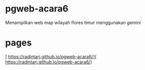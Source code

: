 # pgweb-acara6
Menampilkan web map wilayah flores timur menggunakan gemini

# pages
[ https://radintarj.github.io/pgweb-acara6/]( https://radintarj.github.io/pgweb-acara6/)